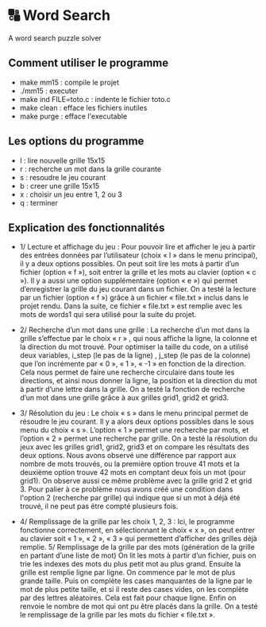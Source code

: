 # :capital_abcd: Word Search
A word search puzzle solver

## Comment utiliser le programme
- make mm15 			: compile le projet
- ./mm15          : executer
- make ind FILE=toto.c	: indente le fichier toto.c
- make clean			: efface les fichiers inutiles
- make purge			: efface l'executable

## Les options du programme
- l : lire nouvelle grille 15x15
- r : recherche un mot dans la grille courante
- s : resoudre le jeu courant
- b : creer une grille 15x15
- x : choisir un jeu entre 1, 2 ou 3
- q : terminer

## Explication des fonctionnalités
- 1/ Lecture et affichage du jeu :
Pour pouvoir lire et afficher le jeu à partir des entrées données par l’utilisateur (choix « l » dans le menu principal), il y a deux options possibles. On peut soit lire les mots à partir d’un fichier (option « f »), soit entrer la grille et les mots au clavier (option « c »). Il y a aussi une option supplémentaire (option « e ») qui permet d’enregistrer la grille du jeu courant dans un fichier.
On a testé la lecture par un fichier (option « f ») grâce à un fichier « file.txt » inclus dans le projet rendu. Dans la suite, ce fichier « file.txt » est  remplie avec les mots de words1 qui sera utilisé pour la suite du projet.

- 2/ Recherche d’un mot dans une grille :
La recherche d’un mot dans la grille s’effectue par le choix « r »  , qui nous affiche la ligne, la colonne et la direction du mot trouvé. Pour optimiser la taille du code, on a utilisé deux variables, i_step (le pas de la ligne) , j_step (le pas de la colonne) que l’on incrémente par « 0 », « 1 », « -1 » en fonction de la direction. Cela nous permet de faire une recherche circulaire dans toute les directions, et ainsi nous donner la ligne, la position et la direction du mot à partir d’une lettre dans la grille.
On a testé la fonction de recherche d’un mot dans une grille grâce à aux grilles grid1, grid2 et grid3.

- 3/ Résolution du jeu :
Le choix « s » dans le menu principal permet de résoudre le jeu courant. Il y a alors deux options possibles dans le sous menu du choix  « s ». L’option « 1 » permet une recherche par mots, et l’option  « 2 » permet une recherche par grille.
On a testé la résolution du jeux avec les grilles grid1, grid2, grid3 et on compare les résultats des deux options. Nous avons observé une différence par rapport aux nombre de mots trouvés, ou la première option trouve 41 mots et la deuxième option trouve 42 mots en comptant deux fois un mot (pour grid1). On observe aussi ce même problème avec la grille grid 2 et grid 3.
Pour palier à ce problème nous avons créé une condition dans l'option 2 (recherche par grille) qui indique que si un mot à déjà été trouvé, il ne peut pas être compté plusieurs fois.

- 4/ Remplissage de la grille par les choix 1, 2, 3 :
Ici, le programme fonctionne correctement, en sélectionnant le choix « x », on peut entrer au clavier soit « 1 », « 2 », « 3 » qui permettent d’afficher des grilles déjà remplie. 5/ Remplissage de la grille par des mots (génération de la grille en partant d’une liste de mot)
On lit les mots à partir d’un fichier, puis on trie les indexes des mots du plus petit mot au plus grand. Ensuite la grille est remplie ligne par ligne. On commence par le mot de plus grande taille. Puis on complète les cases manquantes de la ligne par le mot de plus petite taille, et si il reste des cases vides, on les complète par des lettres aléatoires. Cela est fait pour chaque ligne. Enfin on renvoie le nombre de mot qui ont pu être placés dans la grille.
On a testé le remplissage de la grille par les mots du fichier « file.txt ».
